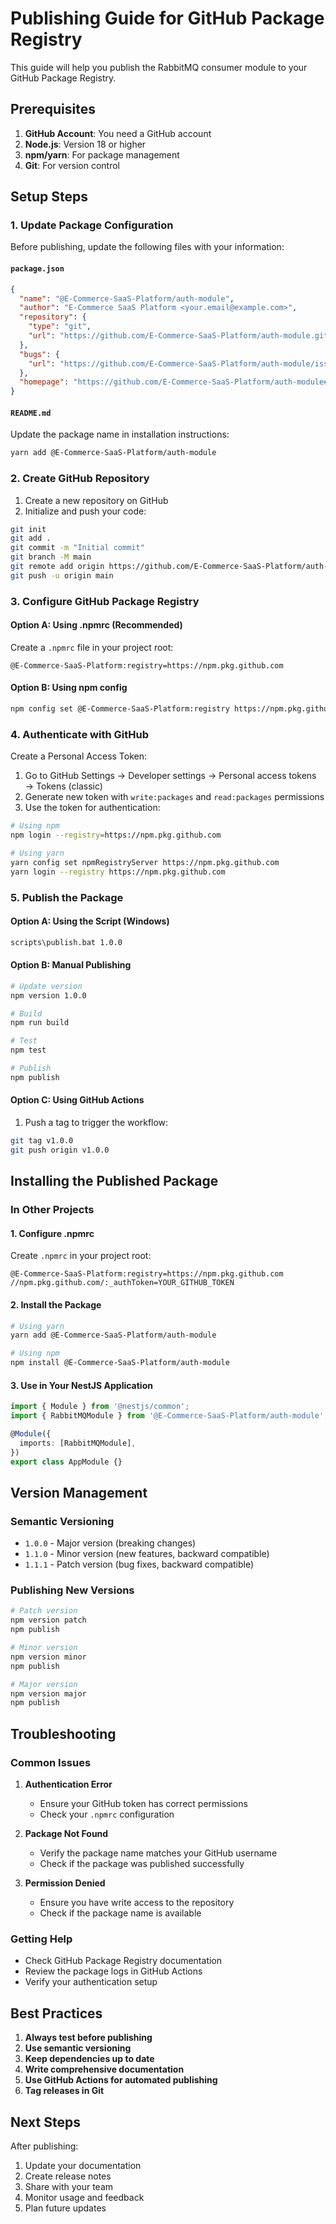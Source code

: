 # Publishing Guide for GitHub Package Registry

This guide will help you publish the RabbitMQ consumer module to your GitHub Package Registry.

## Prerequisites

1. **GitHub Account**: You need a GitHub account
2. **Node.js**: Version 18 or higher
3. **npm/yarn**: For package management
4. **Git**: For version control

## Setup Steps

### 1. Update Package Configuration

Before publishing, update the following files with your information:

#### `package.json`
```json
{
  "name": "@E-Commerce-SaaS-Platform/auth-module",
  "author": "E-Commerce SaaS Platform <your.email@example.com>",
  "repository": {
    "type": "git",
    "url": "https://github.com/E-Commerce-SaaS-Platform/auth-module.git"
  },
  "bugs": {
    "url": "https://github.com/E-Commerce-SaaS-Platform/auth-module/issues"
  },
  "homepage": "https://github.com/E-Commerce-SaaS-Platform/auth-module#readme"
}
```

#### `README.md`
Update the package name in installation instructions:
```bash
yarn add @E-Commerce-SaaS-Platform/auth-module
```

### 2. Create GitHub Repository

1. Create a new repository on GitHub
2. Initialize and push your code:
```bash
git init
git add .
git commit -m "Initial commit"
git branch -M main
git remote add origin https://github.com/E-Commerce-SaaS-Platform/auth-module.git
git push -u origin main
```

### 3. Configure GitHub Package Registry

#### Option A: Using .npmrc (Recommended)
Create a `.npmrc` file in your project root:
```
@E-Commerce-SaaS-Platform:registry=https://npm.pkg.github.com
```

#### Option B: Using npm config
```bash
npm config set @E-Commerce-SaaS-Platform:registry https://npm.pkg.github.com
```

### 4. Authenticate with GitHub

Create a Personal Access Token:
1. Go to GitHub Settings → Developer settings → Personal access tokens → Tokens (classic)
2. Generate new token with `write:packages` and `read:packages` permissions
3. Use the token for authentication:

```bash
# Using npm
npm login --registry=https://npm.pkg.github.com

# Using yarn
yarn config set npmRegistryServer https://npm.pkg.github.com
yarn login --registry https://npm.pkg.github.com
```

### 5. Publish the Package

#### Option A: Using the Script (Windows)
```bash
scripts\publish.bat 1.0.0
```

#### Option B: Manual Publishing
```bash
# Update version
npm version 1.0.0

# Build
npm run build

# Test
npm test

# Publish
npm publish
```

#### Option C: Using GitHub Actions
1. Push a tag to trigger the workflow:
```bash
git tag v1.0.0
git push origin v1.0.0
```

## Installing the Published Package

### In Other Projects

#### 1. Configure .npmrc
Create `.npmrc` in your project root:
```
@E-Commerce-SaaS-Platform:registry=https://npm.pkg.github.com
//npm.pkg.github.com/:_authToken=YOUR_GITHUB_TOKEN
```

#### 2. Install the Package
```bash
# Using yarn
yarn add @E-Commerce-SaaS-Platform/auth-module

# Using npm
npm install @E-Commerce-SaaS-Platform/auth-module
```

#### 3. Use in Your NestJS Application
```typescript
import { Module } from '@nestjs/common';
import { RabbitMQModule } from '@E-Commerce-SaaS-Platform/auth-module';

@Module({
  imports: [RabbitMQModule],
})
export class AppModule {}
```

## Version Management

### Semantic Versioning
- `1.0.0` - Major version (breaking changes)
- `1.1.0` - Minor version (new features, backward compatible)
- `1.1.1` - Patch version (bug fixes, backward compatible)

### Publishing New Versions
```bash
# Patch version
npm version patch
npm publish

# Minor version
npm version minor
npm publish

# Major version
npm version major
npm publish
```

## Troubleshooting

### Common Issues

1. **Authentication Error**
   - Ensure your GitHub token has correct permissions
   - Check your `.npmrc` configuration

2. **Package Not Found**
   - Verify the package name matches your GitHub username
   - Check if the package was published successfully

3. **Permission Denied**
   - Ensure you have write access to the repository
   - Check if the package name is available

### Getting Help

- Check GitHub Package Registry documentation
- Review the package logs in GitHub Actions
- Verify your authentication setup

## Best Practices

1. **Always test before publishing**
2. **Use semantic versioning**
3. **Keep dependencies up to date**
4. **Write comprehensive documentation**
5. **Use GitHub Actions for automated publishing**
6. **Tag releases in Git**

## Next Steps

After publishing:
1. Update your documentation
2. Create release notes
3. Share with your team
4. Monitor usage and feedback
5. Plan future updates

